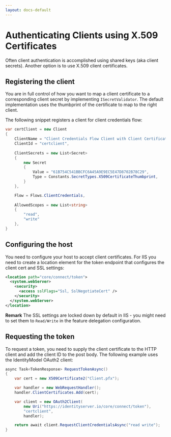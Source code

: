 ```yaml
---
layout: docs-default
---
```


# Authenticating Clients using X.509 Certificates

Often client authentication is accomplished using shared keys (aka client secrets). Another option is to use X.509
client certificates.

## Registering the client
You are in full control of how you want to map a client certificate to a corresponding client secret by implementing `ISecretValidator`.
The default implementation uses the thumbprint of the certificate to map to the right client.

The following snippet registers a client for client credentials flow:

```csharp
var certClient = new Client
{
    ClientName = "Client Credentials Flow Client with Client Certificate",                   
    ClientId = "certclient",
    
    ClientSecrets = new List<Secret>
    { 
        new Secret
        {
            Value = "61B754C541BBCFC6A45A9E9EC5E47D8702B78C29",
            Type = Constants.SecretTypes.X509CertificateThumbprint,
        }
    },

    Flow = Flows.ClientCredentials,
                    
    AllowedScopes = new List<string> 
    {
        "read", 
        "write"
    },
}
```

## Configuring the host

You need to configure your host to accept client certificates. For IIS you need to create a location element for the token
endpoint that configures the client cert and SSL settings:

```xml
<location path="core/connect/token">
  <system.webServer>
    <security>
      <access sslFlags="Ssl, SslNegotiateCert" />
    </security>
  </system.webServer>
</location>
```

**Remark** The SSL settings are locked down by default in IIS - you might need to set them to `Read/Write` in the feature
delegation configuration.

## Requesting the token

To request a token, you need to supply the client certificate to the HTTP client and add the client ID to the post body.
The following example uses the IdentityModel OAuth2 client:

```csharp
async Task<TokenResponse> RequestTokenAsync()
{
    var cert = new X509Certificate2("Client.pfx");

    var handler = new WebRequestHandler();
    handler.ClientCertificates.Add(cert);

    var client = new OAuth2Client(
        new Uri("https://identityserver.io/core/connect/token"),
        "certclient",
        handler);

    return await client.RequestClientCredentialsAsync("read write");
}
```
